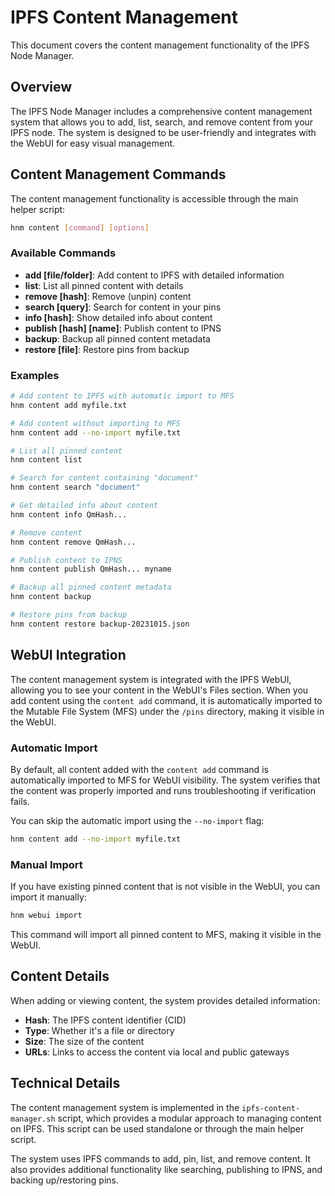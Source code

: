 # IPFS Content Management

This document covers the content management functionality of the IPFS Node Manager.

## Overview

The IPFS Node Manager includes a comprehensive content management system that allows you to add, list, search, and remove content from your IPFS node. The system is designed to be user-friendly and integrates with the WebUI for easy visual management.

## Content Management Commands

The content management functionality is accessible through the main helper script:

```bash
hnm content [command] [options]
```

### Available Commands

- **add [file/folder]**: Add content to IPFS with detailed information
- **list**: List all pinned content with details
- **remove [hash]**: Remove (unpin) content
- **search [query]**: Search for content in your pins
- **info [hash]**: Show detailed info about content
- **publish [hash] [name]**: Publish content to IPNS
- **backup**: Backup all pinned content metadata
- **restore [file]**: Restore pins from backup

### Examples

```bash
# Add content to IPFS with automatic import to MFS
hnm content add myfile.txt

# Add content without importing to MFS
hnm content add --no-import myfile.txt

# List all pinned content
hnm content list

# Search for content containing "document"
hnm content search "document"

# Get detailed info about content
hnm content info QmHash...

# Remove content
hnm content remove QmHash...

# Publish content to IPNS
hnm content publish QmHash... myname

# Backup all pinned content metadata
hnm content backup

# Restore pins from backup
hnm content restore backup-20231015.json
```

## WebUI Integration

The content management system is integrated with the IPFS WebUI, allowing you to see your content in the WebUI's Files section. When you add content using the `content add` command, it is automatically imported to the Mutable File System (MFS) under the `/pins` directory, making it visible in the WebUI.

### Automatic Import

By default, all content added with the `content add` command is automatically imported to MFS for WebUI visibility. The system verifies that the content was properly imported and runs troubleshooting if verification fails.

You can skip the automatic import using the `--no-import` flag:

```bash
hnm content add --no-import myfile.txt
```

### Manual Import

If you have existing pinned content that is not visible in the WebUI, you can import it manually:

```bash
hnm webui import
```

This command will import all pinned content to MFS, making it visible in the WebUI.

## Content Details

When adding or viewing content, the system provides detailed information:

- **Hash**: The IPFS content identifier (CID)
- **Type**: Whether it's a file or directory
- **Size**: The size of the content
- **URLs**: Links to access the content via local and public gateways

## Technical Details

The content management system is implemented in the `ipfs-content-manager.sh` script, which provides a modular approach to managing content on IPFS. This script can be used standalone or through the main helper script.

The system uses IPFS commands to add, pin, list, and remove content. It also provides additional functionality like searching, publishing to IPNS, and backing up/restoring pins. 